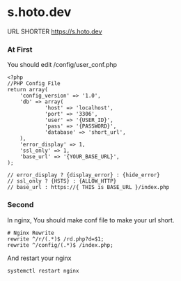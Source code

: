# s.hoto.dev
URL SHORTER
https://s.hoto.dev

### At First
You should edit /config/user_conf.php

~~~
<?php
//PHP Config File
return array(
    'config_version' => '1.0',
    'db' => array(
            'host' => 'localhost',
            'port' => '3306',
            'user' => '{USER_ID}',
            'pass' => '{PASSWORD}',
            'database' => 'short_url',
    ),
    'error_display' => 1,
    'ssl_only' => 1,
    'base_url' => '{YOUR_BASE_URL}',
);

// error_display ? {display_error} : {hide_error}
// ssl_only ? {HSTS} : {ALLOW_HTTP}
// base_url : https://{ THIS is BASE_URL }/index.php
~~~

### Second
In nginx, You should make conf file to make your url short.

~~~
# Nginx Rewrite
rewrite ^/r/(.*)$ /rd.php?d=$1;
rewrite ^/config/(.*)$ /index.php;
~~~

And restart your nginx

~~~
systemctl restart nginx
~~~
